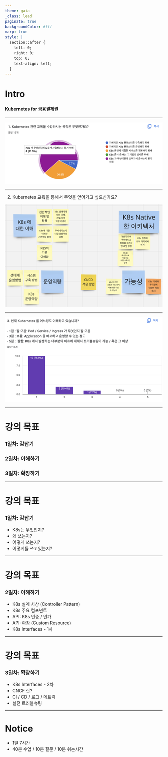 ```yaml
---
theme: gaia
_class: lead
paginate: true
backgroundColor: #fff
marp: true
style: |
  section::after {
    left: 0;
    right: 0;
    top: 0;
    text-align: left;
  }
---
```


# Intro

#### Kubernetes for 금융결제원

---

![w:1100](0-why-here.png)

---

2. Kubernetes 교육을 통해서 무엇을 얻어가고 싶으신가요?

![w:800](0-what-to-learn.png)

---

![w:1100](0-current-status.png)

---

# 강의 목표

### 1일차: 감잡기

### 2일차: 이해하기

### 3일차: 확장하기

---

# 강의 목표

### 1일차: 감잡기

- K8s는 무엇인지?
- 왜 쓰는지?
- 어떻게 쓰는지?
- 어떻게들 쓰고있는지?

---

# 강의 목표

### 2일차: 이해하기

- K8s 설계 사상 (Controller Pattern)
- K8s 주요 컴포넌트
- API: K8s 인증 / 인가
- API: 확장 (Custom Resource)
- K8s Interfaces - 1차

---

# 강의 목표

### 3일차: 확장하기

- K8s Interfaces - 2차
- CNCF 란?
- CI / CD / 로그 / 메트릭
- 실전 트러블슈팅

---

# Notice

- 1일 7시간
- 40분 수업 / 10분 질문 / 10분 쉬는시간
